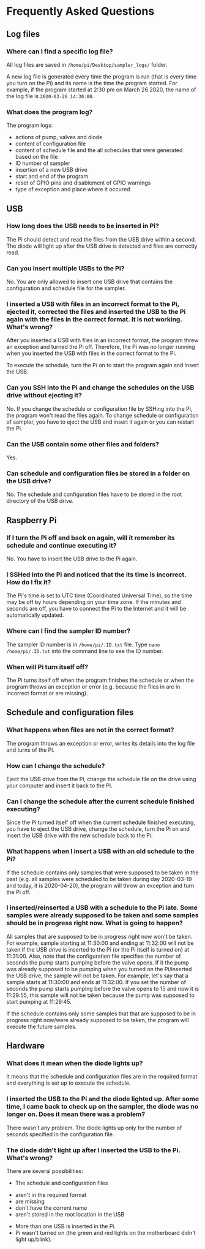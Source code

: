 # Frequently Asked Questions

## Log files

### Where can I find a specific log file?
All log files are saved in ```/home/pi/Desktop/sampler_logs/``` folder. 

A new log file is generated every time the program is run (that is every time you turn on the Pi) and its name is the time the program started. For example, if the program started at 2:30 pm on March 26 2020, the name of the log file is ```2020-03-26 14:30:00```.

### What does the program log?
The program logs:

- actions of pump, valves and diode
- content of configuration file
- content of schedule file and the all schedules that were generated based on the file
- ID number of sampler
- insertion of a new USB drive
- start and end of the program
- reset of GPIO pins and disablement of GPIO warnings
- type of exception and place where it occured

## USB

### How long does the USB needs to be inserted in Pi?
The Pi should detect and read the files from the USB drive within a second. The diode will light up after the USB drive is detected and files are correctly read.

### Can you insert multiple USBs to the Pi?
No. You are only allowed to insert one USB drive that contains the configuration and schedule file for the sampler.

### I inserted a USB with files in an incorrect format to the Pi, ejected it, corrected the files and inserted the USB to the Pi again with the files in the correct format. It is not working. What's wrong?
After you inserted a USB with files in an incorrect format, the program threw an exception and turned the Pi off. Therefore, the Pi was no longer running when you inserted the USB with files in the correct format to the Pi.

To execute the schedule, turn the Pi on to start the program again and insert the USB.

### Can you SSH into the Pi and change the schedules on the USB drive without ejecting it?
No. If you change the schedule or configuration file by SSHing into the Pi, the program won't read the files again. To change schedule or configuration of sampler, you have to eject the USB and insert it again or you can restart the Pi.

### Can the USB contain some other files and folders?
Yes.

### Can schedule and configuration files be stored in a folder on the USB drive?
No. The schedule and configuration files have to be stored in the root directory of the USB drive.


## Raspberry Pi 

### If I turn the Pi off and back on again, will it remember its schedule and continue executing it?
No. You have to insert the USB drive to the Pi again.

### I SSHed into the Pi and noticed that the its time is incorrect. How do I fix it?
The Pi's time is set to UTC time (Coordinated Universal Time), so the time may be off by hours depending on your time zone. If the minutes and seconds are off, you have to connect the Pi to the Internet and it will be automatically updated.

### Where can I find the sampler ID number?
The sampler ID number is in ```/home/pi/.ID.txt``` file. Type ```nano /home/pi/.ID.txt``` into the command line to see the ID number.

### When will Pi turn itself off?
The Pi turns itself off when the program finishes the schedule or when the program throws an exception or error (e.g. because the files in are in incorrect format or are missing).



## Schedule and configuration files

### What happens when files are not in the correct format?
The program throws an exception or error, writes its details into the log file and turns of the Pi.

### How can I change the schedule?
Eject the USB drive from the Pi, change the schedule file on the drive using your computer and insert it back to the Pi.

### Can I change the schedule after the current schedule finished executing?
Since the Pi turned itself off when the current schedule finished executing, you have to eject the USB drive, change the schedule, turn the Pi on and insert the USB drive with the new schedule back to the Pi.

### What happens when I insert a USB with an old schedule to the Pi?
If the schedule contains only samples that were supposed to be taken in the past (e.g. all samples were scheduled to be taken during day 2020-03-19 and today, it is 2020-04-20), the program will throw an exception and turn the Pi off.

### I inserted/reinserted a USB with a schedule to the Pi late. Some samples were already supposed to be taken and some samples should be in progress right now. What is going to happen?
All samples that are supposed to be in progress right now won't be taken. For example, sample starting at 11:30:00 and ending at 11:32:00 will not be taken if the USB drive is inserted to the Pi (or the Pi itself is turned on) at 11:31:00. Also, note that the configuration file specifies the number of seconds the pump starts pumping before the valve opens. If it the pump was already supposed to be pumping when you turned on the Pi/inserted the USB drive, the sample will not be taken. For example, let's say that a sample starts at 11:30:00 and ends at 11:32:00. If you set the number of seconds the pump starts pumping before the valve opens to 15 and now it is 11:29:55, this sample will not be taken because the pump was supposed to start pumping at 11:29:45.

If the schedule contains only some samples that that are supposed to be in progress right now/were already supposed to be taken, the program will execute the future samples.



## Hardware

### What does it mean when the diode lights up?
It means that the schedule and configuration files are in the required format and everything is set up to execute the schedule.

### I inserted the USB to the Pi and the diode lighted up. After some time, I came back to check up on the sampler, the diode was no longer on. Does it mean there was a problem?
There wasn't any problem. The diode lights up only for the number of seconds specified in the configuration file.

### The diode didn't light up after I inserted the USB to the Pi. What's wrong?
There are several possibilities:

- The schedule and configuration files 
 * aren't in the required format
 * are missing
 * don't have the corrent name
 * aren't stored in the root location in the USB
- More than one USB is inserted in the Pi.
- Pi wasn't turned on (the green and red lights on the motherboard didn't light up/blink).